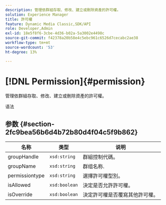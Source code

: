 ```yaml
---
description: 管理依群組存取、修改、建立或刪除資產的許可權。
solution: Experience Manager
title: 許可權
feature: Dynamic Media Classic,SDK/API
role: Developer,Admin
exl-id: 18e5f8f6-3cbe-4d36-b02a-5a3002e4498c
source-git-commit: f42378a20b58e4c5ebc961c6526d7cecabc2ae38
workflow-type: tm+mt
source-wordcount: '53'
ht-degree: 13%

---
```


# [!DNL Permission]{#permission}

管理依群組存取、修改、建立或刪除資產的許可權。

语法

## 参数 {#section-2fc9bea56b6d4b72b80d4f04c5f9b862}

| 名称 | 类型 | 说明 |
|---|---|---|
| groupHandle | `xsd:string` | 群組控制代碼。 |
| groupName | `xsd:string` | 群组名称. |
| permissiontype | `xsd:string` | 選擇許可權型別。 |
| isAllowed | `xsd:boolean` | 決定是否允許許可權。 |
| isOverride | `xsd:boolean` | 決定許可權是否覆寫其他許可權。 |
